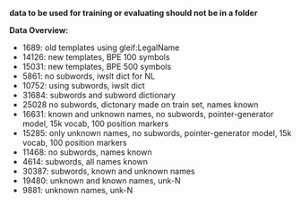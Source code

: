 __data to be used for training or evaluating should not be in a folder__

__Data Overview:__
- 1689: old templates using gleif:LegalName
- 14126: new templates, BPE 100 symbols 
- 15031: new templates, BPE 500 symbols
- 5861: no subwords, iwslt dict for NL
- 10752: using subwords, iwslt dict 
- 31684: subwords and subword dictionary
- 25028 no subwords, dictonary made on train set, names known
- 16631: known and unknown names, no subwords, pointer-generator model, 15k vocab, 100 position markers
- 15285: only unknown names, no subwords, pointer-generator model, 15k vocab, 100 position markers
- 11468: no subwords, names known
- 4614: subwords, all names known
- 30387: subwords, known and unknown names
- 19480: unknown and known names, unk-N
- 9881: unknown names, unk-N